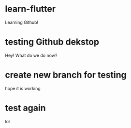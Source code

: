 # learn-flutter

Learning Github!

# testing Github dekstop
Hey! What do we do now?


# create new branch for testing
hope it is working

# test again
lol
